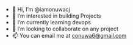 - 👋 Hi, I’m @iamonuwacj
- 👀 I’m interested in building Projects
- 🌱 I’m currently learning devops
- 💞️ I’m looking to collaborate on any project
- 📫 You can email me at conuwa6@gmail.com

<!---
iamonuwacj/iamonuwacj is a ✨ special ✨ repository because its `README.md` (this file) appears on your GitHub profile.
You can click the Preview link to take a look at your changes.
--->
